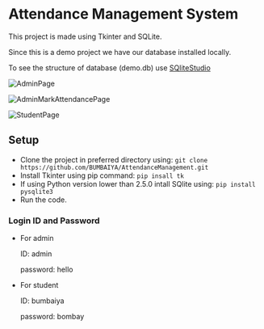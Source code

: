 # Attendance Management System

This project is made using Tkinter and SQLite.

Since this is a demo project we have our database installed locally.

To see the structure of database (demo.db) use [SQliteStudio](https://sqlitestudio.pl/)

![AdminPage](https://drive.google.com/uc?export=view&id=1AyuSoxzljK6PfYhBv4ZCNG1aOhjJG7tL)

![AdminMarkAttendancePage](https://drive.google.com/uc?export=view&id=19-0idyjFc6w54Xjpls0wbGcgbGA7yja6)

![StudentPage](https://drive.google.com/uc?export=view&id=17oa0mP8_11kfx5kBZoXtTdSuJC-UEuO4)

## Setup
- Clone the project in preferred directory using: ```git clone https://github.com/BUMBAIYA/AttendanceManagement.git```
- Install Tkinter using pip command: ```pip insall tk```
- If using Python version lower than 2.5.0 intall SQlite using: ```pip install pysqlite3```
- Run the code.

### Login ID and Password

- For admin

    ID: admin

    password: hello

- For student

    ID: bumbaiya

    password: bombay